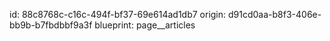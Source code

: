 id: 88c8768c-c16c-494f-bf37-69e614ad1db7
origin: d91cd0aa-b8f3-406e-bb9b-b7fbdbbf9a3f
blueprint: page__articles
